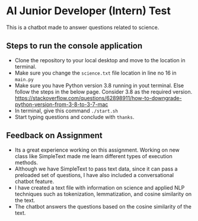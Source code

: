 # AI Junior Developer (Intern) Test 
This is a chatbot made to answer questions related to science. 

## Steps to run the console application
* Clone the repository to your local desktop and move to the location in terminal.
* Make sure you change the `science.txt` file location in line no 16 in `main.py`
* Make sure you have Python version 3.8 running in yout terminal. Else follow the steps in the below page. Consider 3.8 as the required version. https://stackoverflow.com/questions/62898911/how-to-downgrade-python-version-from-3-8-to-3-7-mac
*  In terminal, give this command `./start.sh`
* Start typing questions and conclude with `thanks`.

## Feedback on Assignment
* Its a great experience working on this assignment. Working on new class like SimpleText made me learn different types of execution methods.
* Although we have SimpleText to pass text data, since it can pass a preloaded set of questions, I have also included a conversational chatbot feature.
* I have created a text file with information on science and applied NLP techniques such as tokenization, lemmatization, and cosine similarity on the text.
* The chatbot answers the questions based on the cosine similarity of the text.
